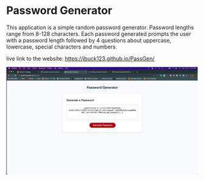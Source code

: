 # Password Generator 

This application is a simple random password generator. 
Password lengths range from 8-128 characters.
Each password generated prompts the user with a password length followed by 4 questions about uppercase, lowercase, special characters and numbers. 



live link to the website: https://jbuck123.github.io/PassGen/

![Screenshot](./Develop/images/screenshot.jpeg)


